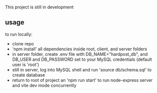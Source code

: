 This project is still in development

## usage

to run locally:

- clone repo
- 'npm install' all dependencies inside root, client, and server folders
- in server folder, create .env file with DB_NAME="hardpost_db", and DB_USER and DB_PASSWORD set to your MySQL credentials (default user is 'root')
- still in server, log into MySQL shell and run 'source db/schema.sql' to create database
- return to root of project an 'npm run start' to run node-express server and vite dev mode concurrently
